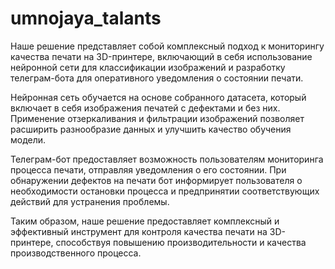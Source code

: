 # umnojaya_talants

Наше решение представляет собой комплексный подход к мониторингу качества печати на 3D-принтере, включающий в себя использование нейронной сети для классификации изображений и разработку телеграм-бота для оперативного уведомления о состоянии печати.

Нейронная сеть обучается на основе собранного датасета, который включает в себя изображения печатей с дефектами и без них. Применение отзеркаливания и фильтрации изображений позволяет расширить разнообразие данных и улучшить качество обучения модели.

Телеграм-бот предоставляет возможность пользователям мониторинга процесса печати, отправляя уведомления о его состоянии. При обнаружении дефектов на печати бот информирует пользователя о необходимости остановки процесса и предпринятии соответствующих действий для устранения проблемы.

Таким образом, наше решение предоставляет комплексный и эффективный инструмент для контроля качества печати на 3D-принтере, способствуя повышению производительности и качества производственного процесса.
